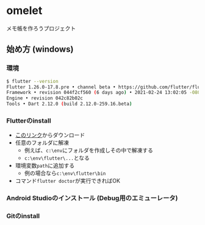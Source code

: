 # omelet

メモ帳を作ろうプロジェクト

## 始め方 (windows)

### 環境

```bash
$ flutter --version
Flutter 1.26.0-17.8.pre • channel beta • https://github.com/flutter/flutter.git
Framework • revision 044f2cf560 (6 days ago) • 2021-02-24 13:02:05 -0800
Engine • revision 042c82b02c
Tools • Dart 2.12.0 (build 2.12.0-259.16.beta)
```

### Flutterのinstall

- [このリンク](https://flutter.dev/docs/get-started/install/windows)からダウンロード
- 任意のフォルダに解凍
  - 例えば、`c:\env`にフォルダを作成しその中で解凍する
  - `c:\env\flutter\...`となる
- 環境変数`path`に追加する
  - 例の場合なら`c:\env\flutter\bin`
- コマンド`flutter doctor`が実行できればOK

### Android Studioのインストール (Debug用のエミューレータ)

### Gitのinstall
